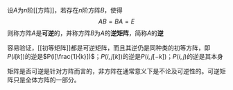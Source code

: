 设$A$为$n$阶[[方阵]]，若存在$n$阶方阵$B$，使得
$$
AB=BA=E
$$
则称方阵$A$是**可逆**的，并称方阵$B$为$A$的**逆矩阵**，简称$A$的**逆**

容易验证，[[初等矩阵]]都是可逆矩阵，而且其逆仍是同种类的初等方阵，即$P(i[k])$的逆是$P(i[\frac{1}{k}])$；$P(i,j[k])$的逆是$P(i,j[-k])$；$P(i,j)$的逆是其本身

矩阵是否可逆是针对方阵而言的，非方阵在通常意义下是不论及可逆性的。可逆矩阵只是全体方阵的一部分。
